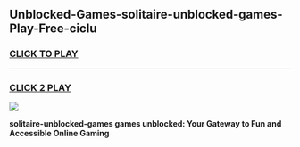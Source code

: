 
## Unblocked-Games-solitaire-unblocked-games-Play-Free-ciclu
<h3>
<a href="https://premium76.site?title=solitaire-unblocked-games&ref=10A">CLICK TO PLAY</a></h3>
<hr>

<h3>
<a href="https://premium76.site?title=solitaire-unblocked-games&ref=10A">CLICK 2 PLAY</a>
  
</h3>

<a href="https://premium76.site?title=solitaire-unblocked-games&ref=10A"><img src="https://clearcache.store/games.png"></a>


**solitaire-unblocked-games games unblocked: Your Gateway to Fun and Accessible Online Gaming**

